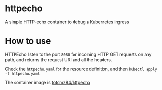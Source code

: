 # httpecho
A simple HTTP-echo container to debug a Kubernetes ingress

# How to use
HTTPEcho listen to the port `8080` for incoming HTTP GET requests on any path, and returns the request URI and all the headers. 

Check the `httpecho.yaml` for the resource definition, and then `kubectl apply -f httpecho.yaml`  

The container image is [totomz84/httpecho](https://hub.docker.com/r/totomz84/httpecho)